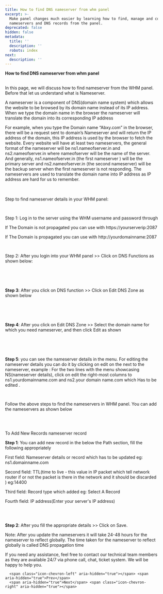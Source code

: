 ```yaml
---
title: How to find DNS nameserver from whm panel
excerpt: >-
  Make panel changes much easier by learning how to find, manage and configure
  nameservers and DNS records from the panel.
deprecated: false
hidden: false
metadata:
  title: ''
  description: ''
  robots: index
next:
  description: ''
---
```


<div itemprop="articleBody">
    <span style={{fontSize: "xx-large"}}><strong>How to find DNS nameserver from whm panel</strong></span>
    <div><span id="docs-internal-guid-cecdf0a4-de27-5366-f2ca-2dd4f55980c2"><br /></span>
        <p><span style={{fontWeight: 400, fontSize: "14pt"}}>In this page, we will discuss how to find nameserver from the WHM panel. Before that let us understand what is Nameserver.</span></p>
        <p><span style={{fontWeight: 400, fontSize: "14pt"}}>A nameserver is a component of DNS(domain name system) which allows the website to be browsed by its domain name instead of its IP address. When we type the domain name in the browser the nameserver will translate the domain into its corresponding IP address </span></p>
        <p><span style={{fontWeight: 400, fontSize: "14pt"}}>For example, when you type the Domain name “Abxy.com” in the browser, there will be a request sent to domain’s Nameserver and will return the IP address of the domain, this IP address is used by the browser to fetch the website. Every website will have at least two nameservers, the general format of the nameserver will be ns1.nameofserver.in and ns2.nameofserver.in where nameofserver will be the name of the server. And generally, ns1.nameofserver.in (the first nameserver ) will be the primary server and ns2.nameofserver.in (the second nameserver) will be the backup server when the first nameserver is not responding. The nameservers are used to translate the domain name into IP address as IP address are hard for us to remember.<br /><br /><br /></span></p>
        <p><span style={{fontSize: "14pt"}}>Step to find nameserver details in your WHM panel:</span></p> <br />
        <p><span style={{fontSize: "14pt"}}>Step 1:<span style={{fontWeight: 400}}> Log in to the server using the WHM username and password through</span></span></p>
        <p><span style={{fontSize: "14pt"}}><span style={{fontWeight: 400}}>If The </span><span style={{fontWeight: 400}}>Domain</span><span style={{fontWeight: 400}}> is not propagated you can use with </span>https://yourserverip:2087</span></p>
        <p><span style={{fontSize: "14pt"}}><span style={{fontWeight: 400}}>If The Domain is propagated you can use with </span>http://yourdomainname:2087</span></p> <br />
        <p><span style={{fontSize: "14pt"}}>Step 2:<span style={{fontWeight: 400}}> After you login into your WHM panel &gt;&gt; Click on DNS Functions as shown below:<br /><br /><br /></span></span></p> <br />
        <p><span style={{fontWeight: 400, fontSize: "14pt"}}><strong>Step 3</strong>: After you click on DNS function &gt;&gt; Click on Edit DNS Zone as shown below<br /><br /><br /></span></p> <br />
        <p><span style={{fontWeight: 400, fontSize: "14pt"}}><strong>Step 4</strong>: After you click on Edit DNS Zone &gt;&gt; Select the domain name for which you need nameserver, and then click Edit as shown<br /><br /><br /></span></p> <br />
        <p><span style={{fontWeight: 400, fontSize: "14pt"}}><strong>Step 5</strong>: you can see the nameserver details in the menu. For editing the nameserver details you can do it by clicking on edit on the next to the nameserver, example : For the two lines with the menu showcasing NS(nameserver details), click on edit the right-most columns to ns1.yourdomainname.com and ns2.your domain name.com which Has to be edited .</span></p> <br />
        <p><span style={{fontWeight: 400, fontSize: "14pt"}}>Follow the above steps to find the nameservers in WHM panel. You can add the nameservers as shown below </span></p> <br /><br />
        <p><span style={{fontSize: "14pt"}}><span style={{fontSize: "18pt"}}>To Add New Records nameserver record</span> </span></p>
        <p dir="ltr"> </p>
        <p><span style={{fontWeight: 400, fontSize: "14pt"}}><strong>Step 1</strong>: You can add new record in the below the Path section, fill the following appropriately </span></p>
        <p dir="ltr"> </p>
        <p><span style={{fontSize: "14pt"}}>First field:<span style={{fontWeight: 400}}> Nameserver details or record which has to be updated eg: ns1.domainname.com</span></span></p>
        <p><span style={{fontSize: "14pt"}}>Second field:<span style={{fontWeight: 400}}> TTL(time to live - this value in IP packet which tell network router if or not the packet is there in the network and it should be discarded ) eg:14400</span></span></p>
        <p><span style={{fontSize: "14pt"}}>Third field: <span style={{fontWeight: 400}}>Record type which added eg: Select A Record</span></span></p>
        <p><span style={{fontSize: "14pt"}}>Fourth field:<span style={{fontWeight: 400}}> IP address(Enter your server's IP address)</span></span></p>
        <p dir="ltr"><br /><br /> </p>
        <p><span style={{fontWeight: 400, fontSize: "14pt"}}><strong>Step 2</strong>: After you fill the appropriate details &gt;&gt; Click on Save.</span></p>
        <p><span style={{fontSize: "14pt"}}>Note: </span>After you update the nameservers it will take 24-48 hours for the nameserver to reflect globally. The time taken for the nameserver to reflect globally is called DNS propagation time </p>
        <p><span style={{fontSize: "14pt"}}>If you need any assistance, feel free to contact our technical team members as they are available 24/7 via phone call, chat, ticket system. We will be happy to help you.</span></p>
    </div>
</div>

      <span class="icon-chevron-left" aria-hidden="true"></span> <span aria-hidden="true">Prev</span>  
      <span aria-hidden="true">Next</span> <span class="icon-chevron-right" aria-hidden="true"></span>
